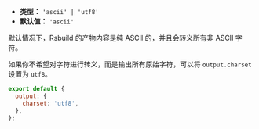 - **类型：** `'ascii' | 'utf8'`
- **默认值：** `'ascii'`

默认情况下，Rsbuild 的产物内容是纯 ASCII 的，并且会转义所有非 ASCII 字符。

如果你不希望对字符进行转义，而是输出所有原始字符，可以将 `output.charset` 设置为 `utf8`。

```js
export default {
  output: {
    charset: 'utf8',
  },
};
```
